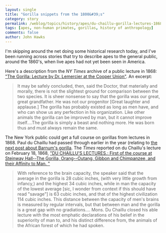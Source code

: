 ```yaml
---
layout: single 
title: "Gorilla snippets from the 1800&#39;s" 
category: story
permalink: /weblog/topics/history/apes/du-chaillu-gorilla-lectures-1868-2009.html
tags: [apes, non-human primates, gorillas, history of anthropology] 
comments: false 
author: John Hawks 
---
```


I'm skipping around the net doing some historical research today, and I've been running across stories that try to describe apes to the general public, around the 1860's, when live apes had not yet been seen in America. 

Here's a description from the <i>NY Times</i> archive of a public lecture in 1868: <a href="http://query.nytimes.com/gst/abstract.html?res=9803E4DB1639E733A25754C1A9679D946991D7CF">"The Gorilla: Lecture by Dr. Lemercier at the Cooper Union"</a>. An excerpt:

<blockquote>It may be safely concluded, then, said the Doctor, that materially and morally, there is not the slightest ground for comparison between the two species. It is sheer nonsense to say that the gorilla was our great, great grandfather. He was not our progenitor [Great laughter and applause.] The gorilla has probably existed as long as men have, and who can show us any perfection in his organization. Like other animals the gorilla can be improved by man, but it cannot improve itself....The gorilla is simply a beast and nothing more. He was born thus and must always remain the same.</blockquote>

The New York public could get a full course on gorillas from lectures in 1868. Paul du Chaillu had passed through earlier in the year (relating to <a href="http://johnhawks.net/weblog/topics/history/apes/barnum-gorilla-museum-fraud-2009.html">the next post about Barnum's gorilla</a>. The <i>Times</i> reported on du Chaillu's lecture on February 18, 1868, <a href="http://query.nytimes.com/gst/abstract.html?res=9E05E3D71630EE34BC4052DFB4668383679FDE">"DU CHAILLU'S LECTURES.; First of the course at Steinway Hall--The Gorilla, Orang--Outang, Gibbon and Chimpanzee, and their Affinity to Man. "</a>

<blockquote>With reference to the brain capacity, the speaker said that the average in the gorilla is 28 cubic inches, (with very little growth from infancy,) and the highest 34 cubic inches, while in man the capacity of the lowest average [sic, I wonder from context if this should have read "savage"] is 63 cubic inches, and that of the highest civilization 114 cubic inches. This distance between the capacity of men's brains is measured by regular intervals, but that between man and the gorilla is a great gap with no gradiations.... Mons. Du Chaillu closed his able lecture with the most emphatic declarations of his belief in the superiority of man to, and his distinct difference from, the animals of the African forest of which he had spoken.</blockquote>




